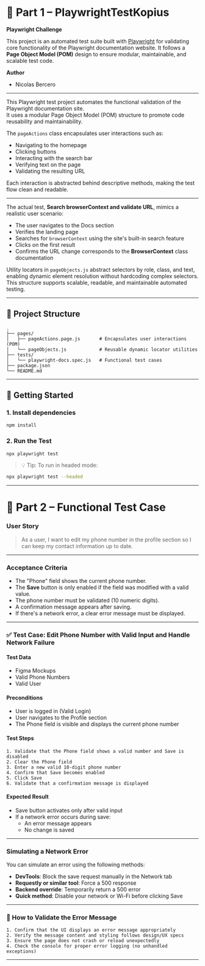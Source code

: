 # 📘 Part 1 – PlaywrightTestKopius  
**Playwright Challenge**

This project is an automated test suite built with [Playwright](https://playwright.dev/) for validating core functionality of the Playwright documentation website. It follows a **Page Object Model (POM)** design to ensure modular, maintainable, and scalable test code.

**Author**  
- Nicolas Bercero

---

This Playwright test project automates the functional validation of the Playwright documentation site.  
It uses a modular Page Object Model (POM) structure to promote code reusability and maintainability.

The `pageActions` class encapsulates user interactions such as:
- Navigating to the homepage
- Clicking buttons
- Interacting with the search bar
- Verifying text on the page
- Validating the resulting URL

Each interaction is abstracted behind descriptive methods, making the test flow clean and readable.

---

The actual test, **Search browserContext and validate URL**, mimics a realistic user scenario:
- The user navigates to the Docs section
- Verifies the landing page
- Searches for `browserContext` using the site's built-in search feature
- Clicks on the first result
- Confirms the URL change corresponds to the **BrowserContext** class documentation

Utility locators in `pageObjects.js` abstract selectors by role, class, and text, enabling dynamic element resolution without hardcoding complex selectors.  
This structure supports scalable, readable, and maintainable automated testing.

---

## 📁 Project Structure

```text
.
├── pages/
│   ├── pageActions.page.js       # Encapsulates user interactions (POM)
│   └── pageObjects.js            # Reusable dynamic locator utilities
├── tests/
│   └── playwright-docs.spec.js   # Functional test cases
├── package.json
└── README.md
```

---

## 🚀 Getting Started

### 1. Install dependencies

```bash
npm install
```

### 2. Run the Test

```bash
npx playwright test
```

> 💡 Tip: To run in headed mode:
```bash
npx playwright test --headed
```

---

# 📝 Part 2 – Functional Test Case

### **User Story**

> As a user, I want to edit my phone number in the profile section so I can keep my contact information up to date.

---

### **Acceptance Criteria**
- The "Phone" field shows the current phone number.
- The **Save** button is only enabled if the field was modified with a valid value.
- The phone number must be validated (10 numeric digits).
- A confirmation message appears after saving.
- If there's a network error, a clear error message must be displayed.

---

### ✅ Test Case: Edit Phone Number with Valid Input and Handle Network Failure

#### **Test Data**
- Figma Mockups  
- Valid Phone Numbers  
- Valid User  

#### **Preconditions**
- User is logged in (Valid Login)
- User navigates to the Profile section
- The Phone field is visible and displays the current phone number

#### **Test Steps**

```text
1. Validate that the Phone field shows a valid number and Save is disabled
2. Clear the Phone field
3. Enter a new valid 10-digit phone number 
4. Confirm that Save becomes enabled
5. Click Save
6. Validate that a confirmation message is displayed
```

#### **Expected Result**

- Save button activates only after valid input
- If a network error occurs during save:
  - An error message appears
  - No change is saved

---

###  Simulating a Network Error 

You can simulate an error using the following methods:

- **DevTools**: Block the save request manually in the Network tab
- **Requestly or similar tool**: Force a 500 response
- **Backend override**: Temporarily return a 500 error
- **Quick method**: Disable your network or Wi-Fi before clicking Save

---

### 🧪 How to Validate the Error Message

```text
1. Confirm that the UI displays an error message appropriately
2. Verify the message content and styling follows design/UX specs
3. Ensure the page does not crash or reload unexpectedly
4. Check the console for proper error logging (no unhandled exceptions)
```

---
